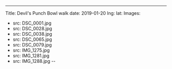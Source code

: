 ---
Title: Devil's Punch Bowl walk
date: 2019-01-20
lng:
lat:
Images:
 - src: DSC_0001.jpg
 - src: DSC_0028.jpg
 - src: DSC_0038.jpg
 - src: DSC_0065.jpg
 - src: DSC_0079.jpg
 - src: IMG_1275.jpg
 - src: IMG_1281.jpg
 - src: IMG_1288.jpg
 --

